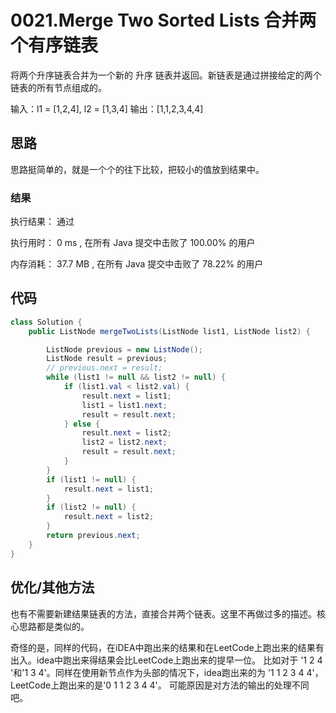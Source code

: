 # 0021.Merge Two Sorted Lists 合并两个有序链表
将两个升序链表合并为一个新的 升序 链表并返回。新链表是通过拼接给定的两个链表的所有节点组成的。

输入：l1 = [1,2,4], l2 = [1,3,4]
输出：[1,1,2,3,4,4]

## 思路
思路挺简单的，就是一个个的往下比较，把较小的值放到结果中。

### 结果
执行结果：
通过

执行用时： 0 ms , 在所有 Java 提交中击败了 100.00% 的用户

内存消耗： 37.7 MB , 在所有 Java 提交中击败了 78.22% 的用户

## 代码
```java
class Solution {
    public ListNode mergeTwoLists(ListNode list1, ListNode list2) {

        ListNode previous = new ListNode();
        ListNode result = previous;
        // previous.next = result;
        while (list1 != null && list2 != null) {
            if (list1.val < list2.val) {
                result.next = list1;
                list1 = list1.next;
                result = result.next;
            } else {
                result.next = list2;
                list2 = list2.next;
                result = result.next;
            }
        }
        if (list1 != null) {
            result.next = list1;
        }
        if (list2 != null) {
            result.next = list2;
        }
        return previous.next;
    }
}
```

## 优化/其他方法
也有不需要新建结果链表的方法，直接合并两个链表。这里不再做过多的描述。核心思路都是类似的。

奇怪的是，同样的代码，在iDEA中跑出来的结果和在LeetCode上跑出来的结果有出入。idea中跑出来得结果会比LeetCode上跑出来的提早一位。
比如对于 '1 2 4 '和'1 3 4'。同样在使用新节点作为头部的情况下，idea跑出来的为 '1 1 2 3 4 4'，LeetCode上跑出来的是'0 1 1 2 3 4 4'。
可能原因是对方法的输出的处理不同吧。

